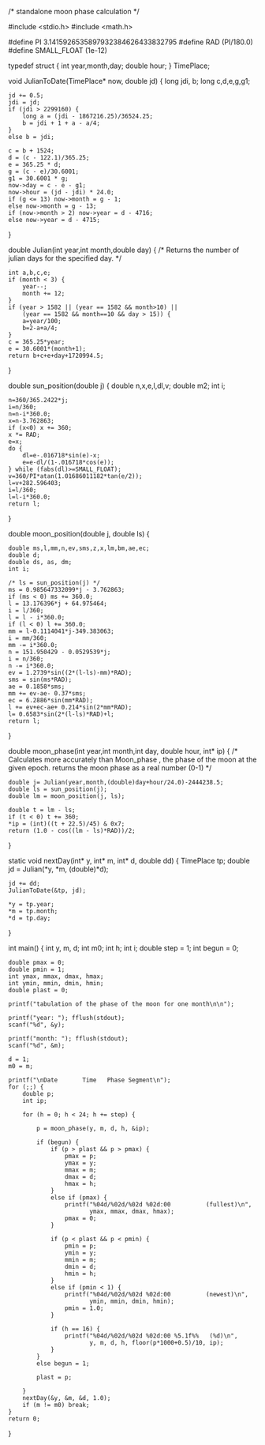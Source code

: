 /* standalone moon phase calculation */

#include <stdio.h>
#include <math.h>

#define		PI	3.1415926535897932384626433832795
#define		RAD	(PI/180.0)
#define         SMALL_FLOAT	(1e-12)

typedef struct {
    int year,month,day;
    double hour;
} TimePlace;

void JulianToDate(TimePlace* now, double jd)
{
    long jdi, b;
    long c,d,e,g,g1;

    jd += 0.5;
    jdi = jd;
    if (jdi > 2299160) {
        long a = (jdi - 1867216.25)/36524.25;
        b = jdi + 1 + a - a/4;
    }
    else b = jdi;

    c = b + 1524;
    d = (c - 122.1)/365.25;
    e = 365.25 * d;
    g = (c - e)/30.6001;
    g1 = 30.6001 * g;
    now->day = c - e - g1;
    now->hour = (jd - jdi) * 24.0;
    if (g <= 13) now->month = g - 1;
    else now->month = g - 13;
    if (now->month > 2) now->year = d - 4716;
    else now->year = d - 4715;
}

double
Julian(int year,int month,double day)
{
    /*
      Returns the number of julian days for the specified day.
      */

    int a,b,c,e;
    if (month < 3) {
        year--;
        month += 12;
    }
    if (year > 1582 || (year == 1582 && month>10) ||
        (year == 1582 && month==10 && day > 15)) {
        a=year/100;
        b=2-a+a/4;
    }
    c = 365.25*year;
    e = 30.6001*(month+1);
    return b+c+e+day+1720994.5;
}

double sun_position(double j)
{
    double n,x,e,l,dl,v;
    double m2;
    int i;

    n=360/365.2422*j;
    i=n/360;
    n=n-i*360.0;
    x=n-3.762863;
    if (x<0) x += 360;
    x *= RAD;
    e=x;
    do {
        dl=e-.016718*sin(e)-x;
        e=e-dl/(1-.016718*cos(e));
    } while (fabs(dl)>=SMALL_FLOAT);
    v=360/PI*atan(1.01686011182*tan(e/2));
    l=v+282.596403;
    i=l/360;
    l=l-i*360.0;
    return l;
}

double moon_position(double j, double ls)
{

    double ms,l,mm,n,ev,sms,z,x,lm,bm,ae,ec;
    double d;
    double ds, as, dm;
    int i;

    /* ls = sun_position(j) */
    ms = 0.985647332099*j - 3.762863;
    if (ms < 0) ms += 360.0;
    l = 13.176396*j + 64.975464;
    i = l/360;
    l = l - i*360.0;
    if (l < 0) l += 360.0;
    mm = l-0.1114041*j-349.383063;
    i = mm/360;
    mm -= i*360.0;
    n = 151.950429 - 0.0529539*j;
    i = n/360;
    n -= i*360.0;
    ev = 1.2739*sin((2*(l-ls)-mm)*RAD);
    sms = sin(ms*RAD);
    ae = 0.1858*sms;
    mm += ev-ae- 0.37*sms;
    ec = 6.2886*sin(mm*RAD);
    l += ev+ec-ae+ 0.214*sin(2*mm*RAD);
    l= 0.6583*sin(2*(l-ls)*RAD)+l;
    return l;
}

double moon_phase(int year,int month,int day, double hour, int* ip)
{
    /*
      Calculates more accurately than Moon_phase , the phase of the moon at
      the given epoch.
      returns the moon phase as a real number (0-1)
      */

    double j= Julian(year,month,(double)day+hour/24.0)-2444238.5;
    double ls = sun_position(j);
    double lm = moon_position(j, ls);

    double t = lm - ls;
    if (t < 0) t += 360;
    *ip = (int)((t + 22.5)/45) & 0x7;
    return (1.0 - cos((lm - ls)*RAD))/2;
}

static void nextDay(int* y, int* m, int* d, double dd)
{
    TimePlace tp;
    double jd = Julian(*y, *m, (double)*d);

    jd += dd;
    JulianToDate(&tp, jd);

    *y = tp.year;
    *m = tp.month;
    *d = tp.day;
}

int main()
{
    int y, m, d;
    int m0;
    int h;
    int i;
    double step = 1;
    int begun = 0;

    double pmax = 0;
    double pmin = 1;
    int ymax, mmax, dmax, hmax;
    int ymin, mmin, dmin, hmin;
    double plast = 0;

    printf("tabulation of the phase of the moon for one month\n\n");

    printf("year: "); fflush(stdout);
    scanf("%d", &y);

    printf("month: "); fflush(stdout);
    scanf("%d", &m);

    d = 1;
    m0 = m;

    printf("\nDate       Time   Phase Segment\n");
    for (;;) {
        double p;
        int ip;

        for (h = 0; h < 24; h += step) {

            p = moon_phase(y, m, d, h, &ip);

            if (begun) {
                if (p > plast && p > pmax) {
                    pmax = p;
                    ymax = y;
                    mmax = m;
                    dmax = d;
                    hmax = h;
                }
                else if (pmax) {
                    printf("%04d/%02d/%02d %02d:00          (fullest)\n",
                           ymax, mmax, dmax, hmax);
                    pmax = 0;
                }

                if (p < plast && p < pmin) {
                    pmin = p;
                    ymin = y;
                    mmin = m;
                    dmin = d;
                    hmin = h;
                }
                else if (pmin < 1) {
                    printf("%04d/%02d/%02d %02d:00          (newest)\n",
                           ymin, mmin, dmin, hmin);
                    pmin = 1.0;
                }

                if (h == 16) {
                    printf("%04d/%02d/%02d %02d:00 %5.1f%%   (%d)\n",
                           y, m, d, h, floor(p*1000+0.5)/10, ip);
                }
            }
            else begun = 1;

            plast = p;

        }
        nextDay(&y, &m, &d, 1.0);
        if (m != m0) break;
    }
    return 0;
}
